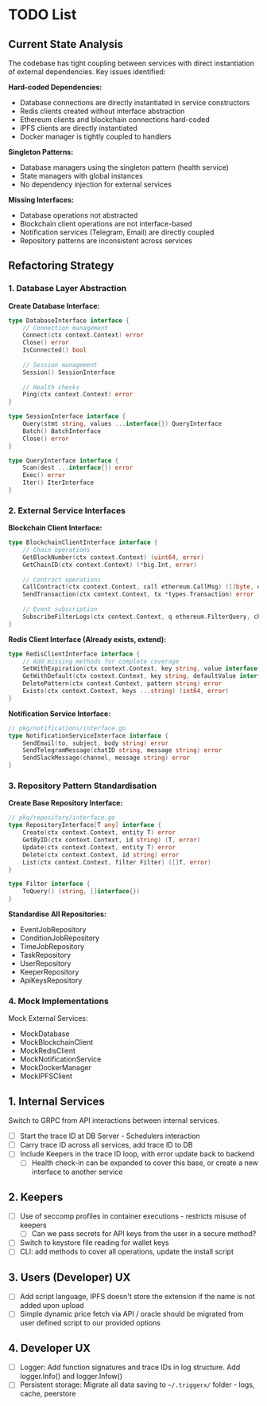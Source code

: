 # TODO List

## Current State Analysis

The codebase has tight coupling between services with direct instantiation of external dependencies. Key issues identified:

**Hard-coded Dependencies:**
- Database connections are directly instantiated in service constructors
- Redis clients created without interface abstraction
- Ethereum clients and blockchain connections hard-coded
- IPFS clients are directly instantiated
- Docker manager is tightly coupled to handlers

**Singleton Patterns:**
- Database managers using the singleton pattern (health service)
- State managers with global instances
- No dependency injection for external services

**Missing Interfaces:**
- Database operations not abstracted
- Blockchain client operations are not interface-based
- Notification services (Telegram, Email) are directly coupled
- Repository patterns are inconsistent across services

## Refactoring Strategy

### 1. Database Layer Abstraction

**Create Database Interface:**
```go
type DatabaseInterface interface {
    // Connection management
    Connect(ctx context.Context) error
    Close() error
    IsConnected() bool
    
    // Session management
    Session() SessionInterface
    
    // Health checks
    Ping(ctx context.Context) error
}

type SessionInterface interface {
    Query(stmt string, values ...interface{}) QueryInterface
    Batch() BatchInterface
    Close() error
}

type QueryInterface interface {
    Scan(dest ...interface{}) error
    Exec() error
    Iter() IterInterface
}
```

### 2. External Service Interfaces

**Blockchain Client Interface:**
```go
type BlockchainClientInterface interface {
    // Chain operations
    GetBlockNumber(ctx context.Context) (uint64, error)
    GetChainID(ctx context.Context) (*big.Int, error)
    
    // Contract operations
    CallContract(ctx context.Context, call ethereum.CallMsg) ([]byte, error)
    SendTransaction(ctx context.Context, tx *types.Transaction) error
    
    // Event subscription
    SubscribeFilterLogs(ctx context.Context, q ethereum.FilterQuery, ch chan<- types.Log) (ethereum.Subscription, error)
}
```

**Redis Client Interface (Already exists, extend):**
```go
type RedisClientInterface interface {
    // Add missing methods for complete coverage
    SetWithExpiration(ctx context.Context, key string, value interface{}, expiration time.Duration) error
    GetWithDefault(ctx context.Context, key string, defaultValue interface{}) (interface{}, error)
    DeletePattern(ctx context.Context, pattern string) error
    Exists(ctx context.Context, keys ...string) (int64, error)
}
```

**Notification Service Interface:**
```go
// pkg/notifications/interface.go
type NotificationServiceInterface interface {
    SendEmail(to, subject, body string) error
    SendTelegramMessage(chatID string, message string) error
    SendSlackMessage(channel, message string) error
}
```

### 3. Repository Pattern Standardisation

**Create Base Repository Interface:**
```go
// pkg/repository/interface.go
type RepositoryInterface[T any] interface {
    Create(ctx context.Context, entity T) error
    GetByID(ctx context.Context, id string) (T, error)
    Update(ctx context.Context, entity T) error
    Delete(ctx context.Context, id string) error
    List(ctx context.Context, filter Filter) ([]T, error)
}

type Filter interface {
    ToQuery() (string, []interface{})
}
```

**Standardise All Repositories:**
- EventJobRepository
- ConditionJobRepository  
- TimeJobRepository
- TaskRepository
- UserRepository
- KeeperRepository
- ApiKeysRepository

### 4. Mock Implementations

Mock External Services:

- MockDatabase
- MockBlockchainClient
- MockRedisClient  
- MockNotificationService
- MockDockerManager
- MockIPFSClient

## 1. Internal Services

Switch to GRPC from API interactions between internal services.

- [ ] Start the trace ID at DB Server - Schedulers interaction
- [ ] Carry trace ID across all services, add trace ID to DB
- [ ] Include Keepers in the trace ID loop, with error update back to backend
  - [ ] Health check-in can be expanded to cover this base, or create a new interface to another service

## 2. Keepers

- [ ] Use of seccomp profiles in container executions - restricts misuse of keepers
  - [ ] Can we pass secrets for API keys from the user in a secure method?
- [ ] Switch to keystore file reading for wallet keys
- [ ] CLI: add methods to cover all operations, update the install script

## 3. Users (Developer) UX

- [ ] Add script language, IPFS doesn't store the extension if the name is not added upon upload
- [ ] Simple dynamic price fetch via API / oracle should be migrated from user defined script to our provided options

## 4. Developer UX

- [ ] Logger: Add function signatures and trace IDs in log structure. Add logger.Info() and logger.Infow()
- [ ] Persistent storage: Migrate all data saving to `~/.triggerx/` folder - logs, cache, peerstore
